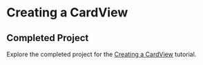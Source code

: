 # Creating a CardView
## Completed Project

Explore the completed project for the [Creating a CardView](https://developer.apple.com/tutorials/app-dev-training/creating-a-cardview) tutorial.


